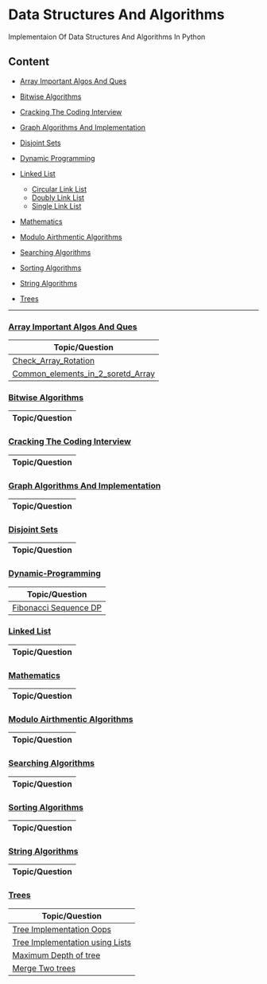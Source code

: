 
# Data Structures And Algorithms

Implementaion Of Data Structures And Algorithms In Python

## Content

- [Array Important Algos And Ques](#Array-Important-Algos-And-Ques)
- [Bitwise Algorithms](#Bitwise-Algorithms)
- [Cracking The Coding Interview](#Cracking-The-Coding-Interview)
- [Graph Algorithms And Implementation](#Graph-Algorithms-And-Implementation)
- [Disjoint Sets](#Disjoint-Sets)
- [Dynamic Programming](#Dynamic-Programming)
- [Linked List](#Linked-List)
	- [Circular Link List]()
	- [Doubly Link List]()
	- [Single Link List]()

- [Mathematics](#Mathematics)
- [Modulo Airthmentic Algorithms](#Modulo-Airthmentic-Algorithms)
- [Searching Algorithms](#Searching-Algorithms)
- [Sorting Algorithms](#Sorting-Algorithms)
- [String Algorithms](#String-Algorithms)
- [Trees](#Trees)

---------------------------------------------------------

### [Array Important Algos And Ques](https://github.com/agaraman0/Data_Structure_And_Algorithms/tree/master/Array%20Important%20Algos%20And%20Ques)

| 			Topic/Question			       |
|------------------------------------------|
|[Check_Array_Rotation](/Array%20Important%20Algos%20And%20Ques/Check_Array_Rotation.ipynb)|
|[Common_elements_in_2_soretd_Array](/Array%20Important%20Algos%20And%20Ques/Common_elements_in_2_soretd_Array.ipynb)|

### [Bitwise Algorithms](https://github.com/agaraman0/Data_Structure_And_Algorithms/tree/master/Bitwise%20Algorthms)
| 			Topic/Question			       |
|------------------------------------------|

### [Cracking The Coding Interview](https://github.com/agaraman0/Data_Structure_And_Algorithms/tree/master/CTCI)
| 			Topic/Question			       |
|------------------------------------------|

### [Graph Algorithms And Implementation](https://github.com/agaraman0/Data_Structure_And_Algorithms/tree/master/Graph%20Algorithms%20And%20Implemetation)
| 			Topic/Question			       |
|------------------------------------------|

### [Disjoint Sets]()
| 			Topic/Question			       |
|------------------------------------------|

### [Dynamic-Programming](/Dynamic%20Programming)
| 			Topic/Question			       |
|------------------------------------------|
| [Fibonacci Sequence DP](/Dynamic%20Programming/Finonacci%20Memo.ipynb) |

### [Linked List](https://github.com/agaraman0/Data_Structure_And_Algorithms/tree/master/Linked-list)
| 			Topic/Question			       |
|------------------------------------------|


### [Mathematics](https://github.com/agaraman0/Data_Structure_And_Algorithms/tree/master/Mathematica)
| 			Topic/Question			       |
|------------------------------------------|


### [Modulo Airthmentic Algorithms](https://github.com/agaraman0/Data_Structure_And_Algorithms/tree/master/Modulo_Airthmetic_Algorithms)
| 			Topic/Question			       |
|------------------------------------------|

### [Searching Algorithms](https://github.com/agaraman0/Data_Structure_And_Algorithms/tree/master/Searching%20Algorithms)
| 			Topic/Question			       |
|------------------------------------------|

### [Sorting Algorithms](https://github.com/agaraman0/Data_Structure_And_Algorithms/tree/master/Sorting%20Algorithms)
| 			Topic/Question			       |
|------------------------------------------|

### [String Algorithms](https://github.com/agaraman0/Data_Structure_And_Algorithms/tree/master/String%20Algorithms)
| 			Topic/Question			       |
|------------------------------------------|

### [Trees](https://github.com/agaraman0/Data_Structure_And_Algorithms/tree/master/Trees)

| 			Topic/Question			       |
|------------------------------------------|
| [Tree Implementation Oops](/Trees/Tree_Implementation_OOPS.ipynb) |
| [Tree Implementation using Lists](/Trees/Tree_Implementation_using_Lists.ipynb) |
| [Maximum Depth of tree](/Trees/maxDepth) |
| [Merge Two trees](/Trees/mergeTrees.py) |